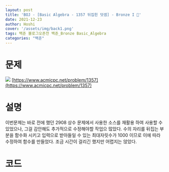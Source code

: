 ```yaml
---
layout: post
title: 'BOJ - [Basic Algebra - 1357 뒤집힌 덧셈] - Bronze I 🥉'
date: 2021-12-23
author: Hoshi
cover: '/assets/img/back1.png'
tags: 백준 블로그오픈전 백준_Bronze Basic_Algebra
categories: "백준"
---
```

# 문제
![]({{site.url}}/assets/img/posts_img/1357.png)
[https://www.acmicpc.net/problem/1357](https://www.acmicpc.net/problem/1357)

# 설명
이번문제는 바로 전에 했던 2908 상수 문제에서 사용한 소스를 재활용 하여 사용할 수 있었으나, 그걸 감안해도 추가적으로 수정해야할 작업으 많았다. 수의 자리를 뒤집는 부분을 함수화 시키고 입력으로 받아들일 수 있는 최대자릿수가 1000 이므로 이에 따라 수정하여 함수를 만들었다. 조금 시간이 걸리긴 했지만 어렵지는 않았다.

# 코드

```c

```
